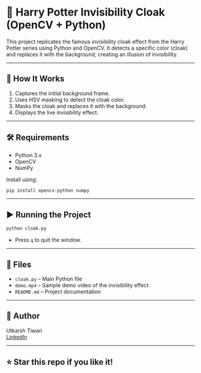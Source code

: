 # 🧥 Harry Potter Invisibility Cloak (OpenCV + Python)

This project replicates the famous invisibility cloak effect from the Harry Potter series using Python and OpenCV. It detects a specific color (cloak) and replaces it with the background, creating an illusion of invisibility.

---


## 🚀 How It Works

1. Captures the initial background frame.
2. Uses HSV masking to detect the cloak color.
3. Masks the cloak and replaces it with the background.
4. Displays the live invisibility effect.

---

## 🛠 Requirements

- Python 3.x
- OpenCV
- NumPy

Install using:

```bash
pip install opencv-python numpy
```

---

## ▶️ Running the Project

```bash
python cloak.py
```

- Press `q` to quit the window.

---

## 📁 Files

- `cloak.py` – Main Python file
- `demo.mp4` – Sample demo video of the invisibility effect
- `README.md` – Project documentation

---

## 👤 Author

Utkarsh Tiwari  
[LinkedIn](http://www.linkedin.com/in/utkarsh-tiwari-45813728b)

---

## ⭐️ Star this repo if you like it!
